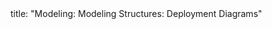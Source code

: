 <frontmatter>
title: "Modeling: Modeling Structures: Deployment Diagrams"
</frontmatter>

<include src="unit-inPage-asFlat.md" boilerplate />
